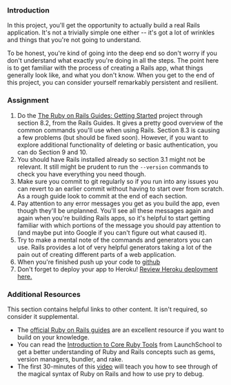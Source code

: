 ### Introduction

In this project, you'll get the opportunity to actually build a real Rails application.  It's not a trivially simple one either -- it's got a lot of wrinkles and things that you're not going to understand.

To be honest, you're kind of going into the deep end so don't worry if you don't understand what exactly you're doing in all the steps.  The point here is to get familiar with the process of creating a Rails app, what things generally look like, and what you don't know.  When you get to the end of this project, you can consider yourself remarkably persistent and resilient.

### Assignment

<div class="lesson-content__panel" markdown="1">

  1. Do the [The Ruby on Rails Guides: Getting Started](http://guides.rubyonrails.org/getting_started.html) project through section 8.2, from the Rails Guides. It gives a pretty good overview of the common commands you'll use when using Rails. Section 8.3 is causing a few problems (but should be fixed soon). However, if you want to explore additional functionality of deleting or basic authentication, you can do Section 9 and 10.
  2. You should have Rails installed already so section 3.1 might not be relevant. It still might be prudent to run the `--version` commands to check you have everything you need though.
  3. Make sure you commit to git regularly so if you run into any issues you can revert to an earlier commit without having to start over from scratch. As a rough guide look to commit at the end of each section.
  4. Pay attention to any error messages you get as you build the app, even though they'll be unplanned.  You'll see all these messages again and again when you're building Rails apps, so it's helpful to start getting familiar with which portions of the message you should pay attention to (and maybe put into Google if you can't figure out what caused it).
  5. Try to make a mental note of the commands and generators you can use. Rails provides a lot of very helpful generators taking a lot of the pain out of creating different parts of a web application.
  6. When you're finished push up your code to [github](https://github.com/)
  7. Don't forget to deploy your app to Heroku!  [Review Heroku deployment here.](https://www.theodinproject.com/courses/ruby-on-rails/lessons/deployment)
</div>

### Additional Resources
This section contains helpful links to other content. It isn't required, so consider it supplemental.

* The [official Ruby on Rails guides](http://guides.rubyonrails.org/) are an excellent resource if you want to build on your knowledge.
* You can read the [Introduction to Core Ruby Tools](https://launchschool.com/books/core_ruby_tools/read/introduction) from LaunchSchool to get a better understanding of Ruby and Rails concepts such as gems, version managers, bundler, and rake.
* The first 30-minutes of this [video](https://youtu.be/rssgWqJq-14) will teach you how to see through of the magical syntax of Ruby on Rails and how to use pry to debug.
